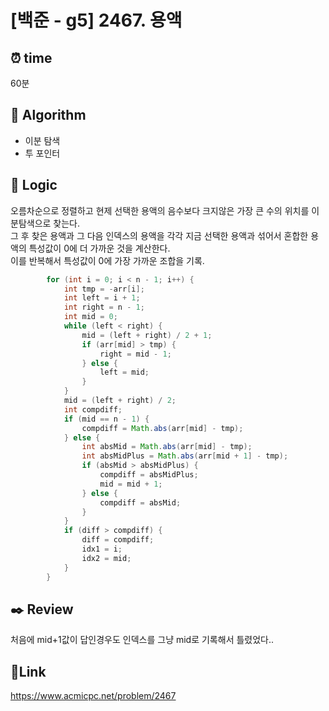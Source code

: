 # [백준 - g5] 2467. 용액

## ⏰ **time**

60분

## :pushpin: **Algorithm**

- 이분 탐색
- 투 포인터

## :round_pushpin: **Logic**

오름차순으로 정렬하고 현제 선택한 용액의 음수보다 크지않은 가장 큰 수의 위치를 이분탐색으로 찾는다.  
그 후 찾은 용액과 그 다음 인덱스의 용액을 각각 지금 선택한 용액과 섞어서 혼합한 용액의 특성값이 0에 더 가까운 것을 계산한다.  
이를 반복해서 특성값이 0에 가장 가까운 조합을 기록.

```java
		for (int i = 0; i < n - 1; i++) {
			int tmp = -arr[i];
			int left = i + 1;
			int right = n - 1;
			int mid = 0;
			while (left < right) {
				mid = (left + right) / 2 + 1;
				if (arr[mid] > tmp) {
					right = mid - 1;
				} else {
					left = mid;
				}
			}
			mid = (left + right) / 2;
			int compdiff;
			if (mid == n - 1) {
				compdiff = Math.abs(arr[mid] - tmp);
			} else {
				int absMid = Math.abs(arr[mid] - tmp);
				int absMidPlus = Math.abs(arr[mid + 1] - tmp);
				if (absMid > absMidPlus) {
					compdiff = absMidPlus;
					mid = mid + 1;
				} else {
					compdiff = absMid;
				}
			}
			if (diff > compdiff) {
				diff = compdiff;
				idx1 = i;
				idx2 = mid;
			}
		}
```

## :black_nib: **Review**

처음에 mid+1값이 답인경우도 인덱스를 그냥 mid로 기록해서 틀렸었다..

## 📡**Link**

https://www.acmicpc.net/problem/2467
